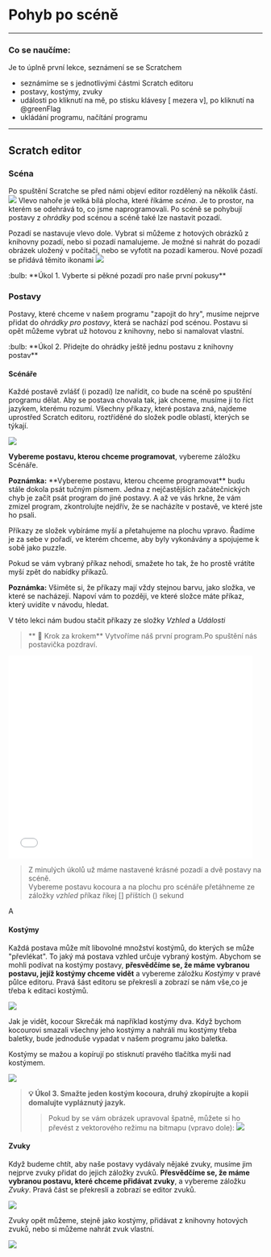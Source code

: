 # Pohyb po scéně

---
### Co se naučíme:
Je to úplně první lekce, seznámení se se Scratchem

* seznámíme se s jednotlivými částmi Scratch editoru
* postavy, kostýmy, zvuky
* události <sb>po kliknutí na mě</sb>, <sb>po stisku klávesy [ mezera v]</sb>, <sb>po kliknutí na @greenFlag</sb> 
* ukládání programu, načítání programu

---

## Scratch editor
### Scéna
Po spuštění Scratche se před námi objeví editor rozdělený na několik částí.
![](editor_nepopsany.png)
Vlevo nahoře je velká bílá plocha, které říkáme *scéna*. Je to prostor, na kterém se odehrává to, co jsme naprogramovali. Po scéně se pohybují postavy z *ohrádky* pod scénou a scéně také lze nastavit pozadí. 

Pozadí se nastavuje vlevo dole. Vybrat si můžeme z hotových obrázků z knihovny pozadí, nebo si pozadí namalujeme. Je možné si nahrát  do pozadí obrázek uložený v počítači, nebo se vyfotit na pozadí kamerou. Nové pozadí se přidává těmito ikonami ![](volba_pozadi.png)


<div class="poznamka" markdown="1">
:bulb: **Úkol 1. Vyberte si pěkné pozadí pro naše první pokusy**
</div>


### Postavy
Postavy, které chceme v našem programu "zapojit do hry", musíme nejprve přidat do *ohrádky pro postavy*, která se nachází pod scénou. Postavu si opět můžeme vybrat už hotovou z knihovny, nebo si namalovat vlastní.

<div class="poznamka" markdown="1">
:bulb: **Úkol 2. Přidejte do ohrádky ještě jednu postavu z knihovny postav**
</div>

#### Scénáře

Každé postavě zvlášť (i pozadí) lze nařídit, co bude na scéně po spuštění programu dělat. Aby se postava chovala tak, jak chceme, musíme jí to říct jazykem, kterému rozumí. Všechny příkazy, které postava zná, najdeme uprostřed Scratch editoru, roztříděné do složek podle oblastí, kterých se týkají.

![](scenare.png)

 **Vybereme postavu, kterou chceme programovat**, vybereme záložku Scénáře.

<div class="poznamka" markdown="1"><b>Poznámka:</b> **Vybereme postavu, kterou chceme programovat** budu stále dokola psát tučným písmem. Jedna z nejčastějších začátečnických chyb je začít psát program do jiné postavy. A až ve vás hrkne, že vám zmizel program, zkontrolujte nejdřív, že se nacházíte v postavě, ve které jste ho psali.
</div>

Příkazy ze složek vybíráme myší a přetahujeme na plochu vpravo. Řadíme je za sebe v pořadí, ve kterém chceme, aby byly vykonávány a spojujeme k sobě jako puzzle. 

 Pokud se vám vybraný příkaz nehodí, smažete ho tak, že ho prostě vrátíte myší zpět do nabídky příkazů.

<div class="poznamka" markdown="1"><b>Poznámka:</b> Všiměte si, že příkazy mají vždy stejnou barvu, jako složka, ve které se nacházejí. Napoví vám to později, ve které složce máte příkaz, který uvidíte v návodu, hledat.
</div>

V této lekci nám budou stačit příkazy ze složky *Vzhled* a *Události*

>** :feet: Krok za krokem**
> Vytvoříme náš první program.Po spuštění nás postavička pozdraví.

 <iframe allowtransparency="true" width="485" height="402" src="//scratch.mit.edu/projects/embed/210821336/?autostart=false" frameborder="0" allowfullscreen></iframe>

>Z minulých úkolů už máme nastavené krásné pozadí a dvě postavy na scéně.    
>Vybereme postavu kocoura a na plochu pro scénáře přetáhneme ze záložky *vzhled* příkaz <sb> říkej [] příštích () sekund</sb>

A
    
#### Kostýmy

Každá postava může mít libovolné množství kostýmů, do kterých se může "převlékat". To jaký má postava vzhled určuje vybraný kostým. Abychom se mohli podívat na kostýmy postavy, **přesvědčíme se, že máme vybranou postavu, jejíž kostýmy chceme vidět** a vybereme záložku *Kostýmy* v pravé půlce editoru. Pravá šást editoru se překreslí a zobrazí se nám vše,co je třeba k editaci kostýmů.

![](kostymy.png)

Jak je vidět, kocour Skrečák má například kostýmy dva. Když bychom kocourovi smazali všechny jeho kostýmy a nahráli mu kostýmy třeba baletky, bude jednoduše vypadat v našem programu jako baletka.

Kostýmy se mažou a kopírují po stisknutí pravého tlačítka myši nad kostýmem.

![](editace_kostymu.png)


>**:bulb: Úkol 3. Smažte jeden kostým kocoura, druhý zkopírujte a kopii domalujte vypláznutý jazyk.** 
>> Pokud by se vám obrázek upravoval špatně, můžete si ho převést z vektorového režimu na bitmapu (vpravo dole): ![](na_bitmapu.png)


#### Zvuky
Když budeme chtít, aby naše postavy vydávaly nějaké zvuky, musíme jim nejprve zvuky přidat do jejich záložky zvuků.
**Přesvědčíme se, že máme vybranou postavu, které chceme přidávat zvuky**, a vybereme záložku *Zvuky*. Pravá část se překreslí a zobrazí se editor zvuků.

![](zvuk.png)

Zvuky opět můžeme, stejně jako kostýmy, přidávat z knihovny hotových zvuků, nebo si můžeme nahrát zvuk vlastní.

![](scratch_editor.png)